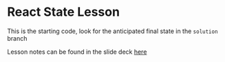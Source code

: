 # React State Lesson

This is the starting code, look for the anticipated final state in the `solution` branch

Lesson notes can be found in the slide deck [here](https://docs.google.com/presentation/d/1UCUM2wKAM-SpPe-vJwbfmMCroGpR5qVxBAGCCtIckqM/)
